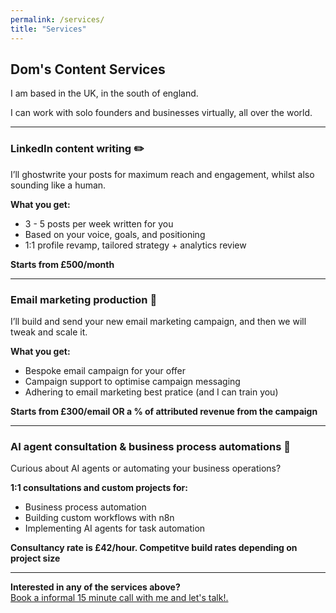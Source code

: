 ```yaml
---
permalink: /services/
title: "Services"
---
```


## Dom's Content Services

I am based in the UK, in the south of england. 

I can work with solo founders and businesses virtually, all over the world.

---

### LinkedIn content writing ✏️

I’ll ghostwrite your posts for maximum reach and engagement, whilst also sounding like a human.

**What you get:**
- 3 - 5 posts per week written for you
- Based on your voice, goals, and positioning
- 1:1 profile revamp, tailored strategy + analytics review

**Starts from £500/month**

---

### Email marketing production 📩

I’ll build and send your new email marketing campaign, and then we will tweak and scale it.

**What you get:**
- Bespoke email campaign for your offer
- Campaign support to optimise campaign messaging 
- Adhering to email marketing best pratice (and I can train you)

**Starts from £300/email OR a % of attributed revenue from the campaign**

---

### AI agent consultation & business process automations 🤖

Curious about AI agents or automating your business operations?

**1:1 consultations and custom projects for:**
- Business process automation
- Building custom workflows with n8n
- Implementing AI agents for task automation

**Consultancy rate is £42/hour. Competitve build rates depending on project size**

---

**Interested in any of the services above?**  
[Book a informal 15 minute call with me and let's talk!.](https://cal.com/domscontent/15min)
